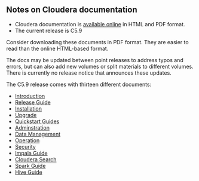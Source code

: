 ## Notes on Cloudera documentation

* Cloudera documentation is [available online](http://www.cloudera.com/documentation.html) in HTML and PDF format.
* The current release is C5.9

Consider downloading these documents in PDF format. They are 
easier to read than the online HTML-based format.

The docs may be updated between point releases to address typos and
errors, but can also add new volumes or split materials to different
volumes. There is currently no release notice that announces these
updates.

The C5.9 release comes with thirteen different documents:


* [Introduction](http://www.cloudera.com/content/www/en-us/documentation/enterprise/latest/PDF/cloudera-introduction.pdf)
* [Release Guide](http://www.cloudera.com/content/www/en-us/documentation/enterprise/latest/PDF/cloudera-releases.pdf)
* [Installation](http://www.cloudera.com/content/www/en-us/documentation/enterprise/latest/PDF/cloudera-installation.pdf)
* [Upgrade](http://www.cloudera.com/content/www/en-us/documentation/enterprise/latest/PDF/cloudera-upgrade.pdf)
* [Quickstart Guides](http://www.cloudera.com/content/www/en-us/documentation/enterprise/latest/PDF/cloudera-quickstart.pdf)
* [Adminstration](http://www.cloudera.com/documentation/enterprise/latest/PDF/cloudera-administration.pdf)
* [Data Management](http://www.cloudera.com/documentation/enterprise/latest/PDF/cloudera-datamgmt.pdf)
* [Operation](http://www.cloudera.com/documentation/enterprise/latest/PDF/cloudera-operation.pdf)
* [Security](http://www.cloudera.com/documentation/enterprise/latest/PDF/cloudera-security.pdf)
* [Impala Guide](http://www.cloudera.com/documentation/enterprise/latest/PDF/cloudera-impala.pdf)
* [Cloudera Search](http://www.cloudera.com/documentation/enterprise/latest/PDF/cloudera-search.pdf)
* [Spark Guide](http://www.cloudera.com/content/www/en-us/documentation/enterprise/latest/PDF/cloudera-spark.pdf)
* [Hive Guide](http://www.cloudera.com/content/www/en-us/documentation/enterprise/latest/PDF/cloudera-hive.pdf)
